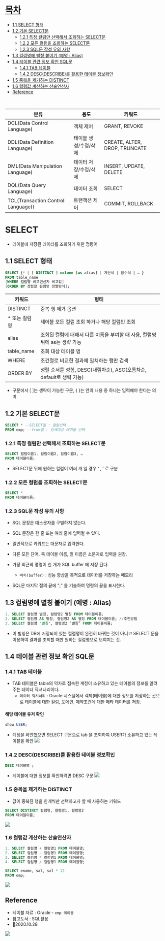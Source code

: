 # [목차](#)
- [1.1 SELECT 형태](#11-select-형태)
- [1.2 기본 SELECT문](12-기본-select문)
  - [1.2.1 특정 컬럼만 선택해서 조회하는 SELECT문](121-특정-컬럼만-선택해서-조회하는-select문)
  - [1.2.2 모든 컬럼을 조회하는 SELECT문](#122-기본-select문)
  - [1.2.3 SQL문 작성 유의 사항](#123-sql문-작성-유의-사항)
- [1.3 컬럼명에 별칭 붙이기 (예명 : Alias)](#13-컬럼명에-별칭-붙이기-예명--alias-1)
- [1.4 테이블 관련 정보 확인 SQL문](#14-테이블-관련-정보-확인-sql문)
  - [1.4.1 TAB 테이블](#141-tab-테이블)
  - [1.4.2 DESC(DESCRIBE)를 활용한 테이블 정보확인](#142-descdescribe를-활용한-테이블-정보확인)
- [1.5 중복을 제거하는 DISTINCT](#15-중복을-제거하는-distinct-1)
- [1.6 컬럼값 계산하는 산술연산자](16-컬럼값-계산하는-산술연산자)
- [Reference](#reference)
  
    
<br>

|분류|용도|키워드|
|-|-|-|
|DCL(Data Control Language)|객체 제어|GRANT, REVOKE|
|DDL(Data Definition Language)|테이블 생성/수정/삭제|CREATE, ALTER, DROP, TRUNCATE|
|DML(Data Manipulation Language)|데이터 저장/수정/삭제|INSERT, UPDATE, DELETE|
|DQL(Data Query Language)|데이터 조회|SELECT|
|TCL(Transaction Control Language))|트랜잭션 제어|COMMIT, ROLLBACK|


# SELECT
- 데이블에 저장된 데이터를 조회하기 위한 명령어

## 1.1 SELECT 형태
```sql
SELECT {* | [ DISTINCT ] column [as alias] | 계산식 | 함수식 | … }
FROM table_name
[WHERE 컬럼명 비교연산자 비교값]
[ORDER BY 정렬할 컬럼명 정렬방식];
```
|키워드|형태
|-|-|
|DISTINCT|중복 행 제거 옵션|
|\* 또는 컬럼명|테이블 모든 컬럼 조회 하거나 해당 컬럼만 조회
|alias|조회된 컬럼에 대해서 다른 이름을 부여할 때 사용, 컬럼명 뒤에 as는 생략 가능
|table_name|조회 대상 테이블 명
|WHERE|조건절로 비교한 결과에 일치하는 행만 검색
|ORDER BY|정렬 순서를 정함, DESC(내림차순), ASC(오름차순, default로 생략 가능)

- 구문에서 [ ]는 생략이 가능한 구문, { }는 안의 내용 중 하나는 입력해야 한다는 의미

## 1.2 기본 SELECT문
```sql
SELECT * --SELECT절 : 컬럼선택
FROM emp; --from절 : 검색대상 테이블 선택
```

### 1.2.1 특정 컬럼만 선택해서 조회하는 SELECT문
```sql
SELECT 컬럼이름1, 컬럼이름2, 컬럼이름3, …
FROM 테이블이름;
```
- SELECT문 뒤에 원하는 컬럼이 여러 개 일 경우 ‘ , ’ 로 구분

### 1.2.2 모든 컬럼을 조회하는 SELECT문
```sql
SELECT *
FROM 테이블이름;
```

### 1.2.3 SQL문 작성 유의 사항
- SQL 문장은 대소문자를 구별하지 않는다.

- SQL 문장은 한 줄 또는 여러 줄에 입력될 수 있다.

- 일반적으로 키워드는 대문자로 입력한다.

- 다른 모든 단어, 즉 테이블 이름, 열 이름은 소문자로 입력을 권장.

- 가장 최근의 명령어 한 개가 SQL buffer 에 저장 된다.
	- `버퍼(buffer)` : 성능 향상을 목적으로 데이터를 저장하는 메모리
    
- SQL문 마지막 절의 끝에 ";" 를 기술하여 명령의 끝을 표시한다.



## 1.3 컬럼명에 별칭 붙이기 (예명 : Alias)
```sql
1. SELECT 컬럼명 별칭, 컬럼명2 별칭 FROM 테이블이름;
2. SELECT 컬럼명 AS 별칭, 컬럼명2 AS 별칭 FROM 테이블이름; //추천방법
3. SELECT 컬럼명 "별칭", 컬럼명2 “별칭” FROM 테이블이름;
```
- 이 별칭은 DB에 저장되어 있는 컬럼명이 완전히 바뀌는 것이 아니고 
SELECT 문을 이용하여 결과를 조회할 때만 원하는 컬럼명으로 보여지는 것.


## 1.4 테이블 관련 정보 확인 SQL문
### 1.4.1 TAB 테이블
- TAB 테이블은 table의 약자로 접속한 계정이 소유하고 있는 테이블의 정보를 알려주는 데이터 딕셔너리이다.
	- `데이터 딕셔너리` : Oracle 시스템에서 객체(테이블)에 대한 정보를 저장하는 곳으로 테이블에 대한 컬럼, 도메인, 제약조건에 대한 메타 데이터를 저장.
#### 해당 테이블 유저 확인
```sql
show USER; 
```
- 계정을 확인했으면 SELECT 구문으로 tab 을 조회하여 USER가 소유하고 있는 테이블을 확인
![](https://images.velog.io/images/withcolinsong/post/65281bc8-1199-4983-811c-b9b52ff62da2/image.png)
    
### 1.4.2 DESC(DESCRIBE)를 활용한 테이블 정보확인
```sql
DESC 테이블명 ;
```
- 테이블에 대한 정보를 확인하려면 DESC 구문
![](https://images.velog.io/images/withcolinsong/post/7d1c6412-a5de-47be-8bef-24475a5dddbf/image.png)


### 1.5 중복을 제거하는 DISTINCT
- 값이 중복된 행을 한개씩만 선택하고자 할 때 사용하는 키워드
```sql
SELECT DISTINCT 컬럼명, 컬럼명1, 컬럼명2
FROM 테이블이름;
```
![](https://images.velog.io/images/withcolinsong/post/c7aad228-9226-4f30-a0da-2dba028e3900/image.png)

### 1.6 컬럼값 계산하는 산술연산자
```sql
1. SELECT 컬럼명 + 컬럼명1 FROM 테이블명;
2. SELECT 컬럼명 - 컬럼명1 FROM 테이블명;
3. SELECT 컬럼명 * 컬럼명1 FROM 테이블명;
4. SELECT 컬럼명 / 컬럼명1 FROM 테이블명;
```
```sql
SELECT ename, sal, sal * 12
FROM emp;
```
![](https://images.velog.io/images/withcolinsong/post/fc177aef-4c1c-4927-8d6d-b3efe6f65559/image.png)

## Reference
- 테이블 자료 : Oracle - `emp 테이블` 
- 참고도서 : SQL활용 
- 🎈2020.10.28

![](https://images.velog.io/images/withcolinsong/post/8dc5159f-5174-49f0-8cca-748d6cd38345/image.png)
